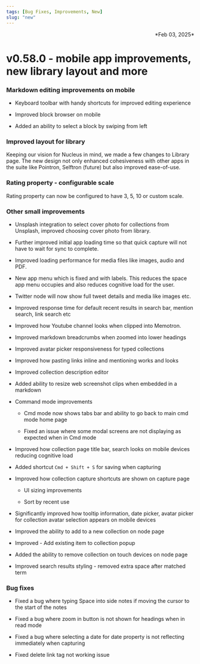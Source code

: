 ```yaml
---
tags: [Bug Fixes, Improvements, New]
slug: "new"
---
```

<div align="right">*Feb 03, 2025*</div>

# v0.58.0 - mobile app improvements, new library layout and more

### Markdown editing improvements on mobile

- Keyboard toolbar with handy shortcuts for improved editing experience

- Improved block browser on mobile

- Added an ability to select a block by swiping from left

### Improved layout for library

Keeping our vision for Nucleus in mind, we made a few changes to Library page. The new design not only enhanced cohesiveness with other apps in the suite like Pointron, Selftron (future) but also improved ease-of-use.

### Rating property - configurable scale

Rating property can now be configured to have 3, 5, 10 or custom scale.

### Other small improvements

- Unsplash integration to select cover photo for collections from Unsplash, improved choosing cover photo from library.

- Further improved initial app loading time so that quick capture will not have to wait for sync to complete.

- Improved loading performance for media files like images, audio and PDF.

- New app menu which is fixed and with labels. This reduces the space app menu occupies and also reduces cognitive load for the user.

- Twitter node will now show full tweet details and media like images etc.

- Improved response time for default recent results in search bar, mention search, link search etc

- Improved how Youtube channel looks when clipped into Memotron.

- Improved markdown breadcrumbs when zoomed into lower headings

- Improved avatar picker responsiveness for typed collections

- Improved how pasting links inline and mentioning works and looks

- Improved collection description editor

- Added ability to resize web screenshot clips when embedded in a markdown

- Command mode improvements

    - Cmd mode now shows tabs bar and ability to go back to main cmd mode home page

    - Fixed an issue where some modal screens are not displaying as expected when in Cmd mode

- Improved how collection page title bar, search looks on mobile devices reducing cognitive load

- Added shortcut ```Cmd + Shift + S``` for saving when capturing

- Improved how collection capture shortcuts are shown on capture page

    - UI sizing improvements

    - Sort by recent use

- Significantly improved how tooltip information, date picker, avatar picker for collection avatar selection appears on mobile devices

- Improved the ability to add to a new collection on node page

- Improved - Add existing item to collection popup

- Added the ability to remove collection on touch devices on node page

- Improved search results styling - removed extra space after matched term

### Bug fixes

- Fixed a bug where typing Space into side notes if moving the cursor to the start of the notes

- Fixed a bug where zoom in button is not shown for headings when in read mode

- Fixed a bug where selecting a date for date property is not reflecting immediately when capturing

- Fixed delete link tag not working issue